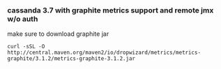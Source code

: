### cassanda 3.7 with graphite metrics support and remote jmx w/o auth

make sure to download graphite jar
```
curl -sSL -O http://central.maven.org/maven2/io/dropwizard/metrics/metrics-graphite/3.1.2/metrics-graphite-3.1.2.jar
```
